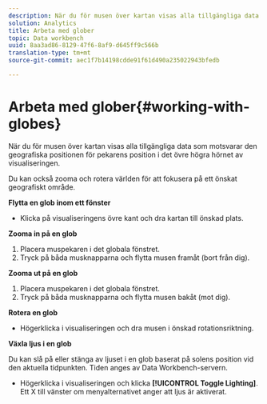 ```yaml
---
description: När du för musen över kartan visas alla tillgängliga data som motsvarar den geografiska positionen för pekarens position i det övre högra hörnet av visualiseringen.
solution: Analytics
title: Arbeta med glober
topic: Data workbench
uuid: 8aa3ad86-8129-47f6-8af9-d645ff9c566b
translation-type: tm+mt
source-git-commit: aec1f7b14198cdde91f61d490a235022943bfedb

---
```



# Arbeta med glober{#working-with-globes}

När du för musen över kartan visas alla tillgängliga data som motsvarar den geografiska positionen för pekarens position i det övre högra hörnet av visualiseringen.

Du kan också zooma och rotera världen för att fokusera på ett önskat geografiskt område.

**Flytta en glob inom ett fönster**

* Klicka på visualiseringens övre kant och dra kartan till önskad plats.

**Zooma in på en glob**

1. Placera muspekaren i det globala fönstret.
1. Tryck på båda musknapparna och flytta musen framåt (bort från dig).

**Zooma ut på en glob**

1. Placera muspekaren i det globala fönstret.
1. Tryck på båda musknapparna och flytta musen bakåt (mot dig).

**Rotera en glob**

* Högerklicka i visualiseringen och dra musen i önskad rotationsriktning.

**Växla ljus i en glob**

Du kan slå på eller stänga av ljuset i en glob baserat på solens position vid den aktuella tidpunkten. Tiden anges av Data Workbench-servern.

* Högerklicka i visualiseringen och klicka **[!UICONTROL Toggle Lighting]**. Ett X till vänster om menyalternativet anger att ljus är aktiverat.

